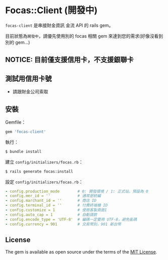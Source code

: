 # Focas::Client (開發中)

`focas-client` 是串接財金資訊 金流 API 的 rails gem。

目前狀態為`開發中`，請優先使用別的 focas 相關 gem 來達到您的需求(好像沒看到別的 gem...)

## NOTICE: 目前僅支援信用卡，不支援銀聯卡

## 測試用信用卡號
- 請跟財金公司索取

## 安裝
Gemfile：
```ruby
gem 'focas-client'
```

執行：
```bash
$ bundle install
```

建立 `config/initializers/focas.rb`：

```bash
$ rails generate focas:install
```

設定 `config/initializers/focas.rb`：

```yml
- config.production_mode        # 0: 開發環境 / 1: 正式站，預設為 0
- config.mer_id = ''            # 通常是統編
- config.marchant_id = ''       # 商店 ID
- config.terminal_id = ''       # 付費終端機 ID
- config.customize = 1          # 使用客製頁面1
- config.auto_cap = 1           # 自動請款
- config.encode_type = 'UTF-8'  # 編碼一定要用 UTF-8，避免亂碼
- config.currency = 901         # 交易幣別，901 新台幣
```

## License

The gem is available as open source under the terms of the [MIT License](https://opensource.org/licenses/MIT).
